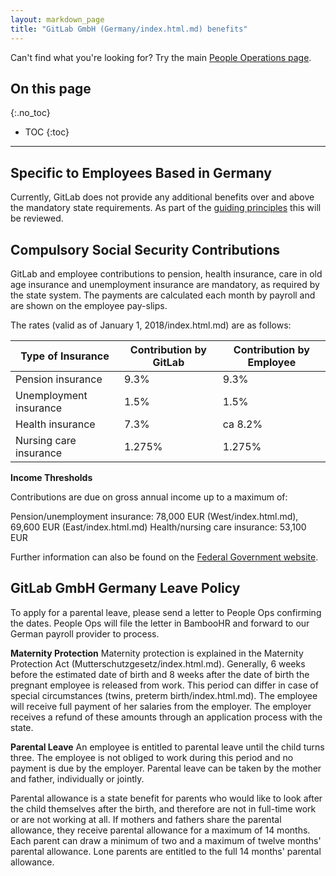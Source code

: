 ```yaml
---
layout: markdown_page
title: "GitLab GmbH (Germany/index.html.md) benefits"
---
```


Can't find what you're looking for? Try the main [People Operations page](https://github.com/isamu-isozaki/teamai_test/tree/master/people-operations/index.html.md).

## On this page
{:.no_toc}

- TOC
{:toc}

----

## Specific to Employees Based in Germany

Currently, GitLab does not provide any additional benefits over and above the mandatory state requirements. As part of the [guiding principles](https://github.com/isamu-isozaki/teamai_test/tree/master/benefits/#guiding-principles/index.html.md) this will be reviewed.

## Compulsory Social Security Contributions

GitLab and employee contributions to pension, health insurance, care in old age insurance and unemployment insurance are mandatory, as required by the state system. The payments are calculated each month by payroll and are shown on the employee pay-slips.

The rates (valid as of January 1, 2018/index.html.md) are as follows:

|Type of Insurance | Contribution by GitLab | Contribution by Employee|
|------------------|------------------------|-------------------------|
|Pension insurance|          9.3%            |            9.3%         |
|Unemployment insurance|     1.5%            |            1.5%         |
|Health insurance|           7.3%            |            ca 8.2%      |
|Nursing care insurance|     1.275%          |            1.275%       |

**Income Thresholds**

Contributions are due on gross annual income up to a maximum of:

Pension/unemployment insurance: 78,000 EUR (West/index.html.md), 69,600 EUR (East/index.html.md)
Health/nursing care insurance: 53,100 EUR

Further information can also be found on the [Federal Government website](https://www.bundesregierung.de/Content/DE/Artikel/2017/09/2017-09-27-neue-bemessungsgrenzen-fuer-2018.html/index.html.md).

## GitLab GmbH Germany Leave Policy

To apply for a parental leave, please send a letter to People Ops confirming the dates. People Ops will file the letter in BambooHR and forward to our German payroll provider to process.

**Maternity Protection**
Maternity protection is explained in the Maternity Protection Act (Mutterschutzgesetz/index.html.md). Generally, 6 weeks before the estimated date of birth and 8 weeks after the date of birth the pregnant employee is released from work. This period can differ in case of special circumstances (twins, preterm birth/index.html.md). The employee will receive full payment of her salaries from the employer. The employer receives a refund of these amounts through an application process with the state.

**Parental Leave**
An employee is entitled to parental leave until the child turns three. The employee is not obliged to work during this period and no payment is due by the employer. Parental leave can be taken by the mother and father, individually or jointly.

Parental allowance is a state benefit for parents who would like to look after the child themselves after the birth, and therefore are not in full-time work or are not working at all. If mothers and fathers share the parental allowance, they receive parental allowance for a maximum of 14 months. Each parent can draw a minimum of two and a maximum of twelve months' parental allowance. Lone parents are entitled to the full 14 months' parental allowance.
